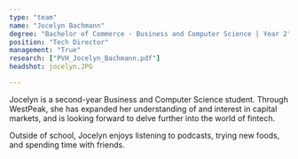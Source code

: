 ```yaml
---
type: "team"
name: "Jocelyn Bachmann"
degree: "Bachelor of Commerce - Business and Computer Science | Year 2"
position: "Tech Director"
management: "True"
research: ["PVH_Jocelyn_Bachmann.pdf"]
headshot: jocelyn.JPG

---
```

Jocelyn is a second-year Business and Computer Science student. Through WestPeak, she has expanded her understanding of and interest in capital markets, and is looking forward to delve further into the world of fintech.


Outside of school, Jocelyn enjoys listening to podcasts, trying new foods, and spending time with friends.